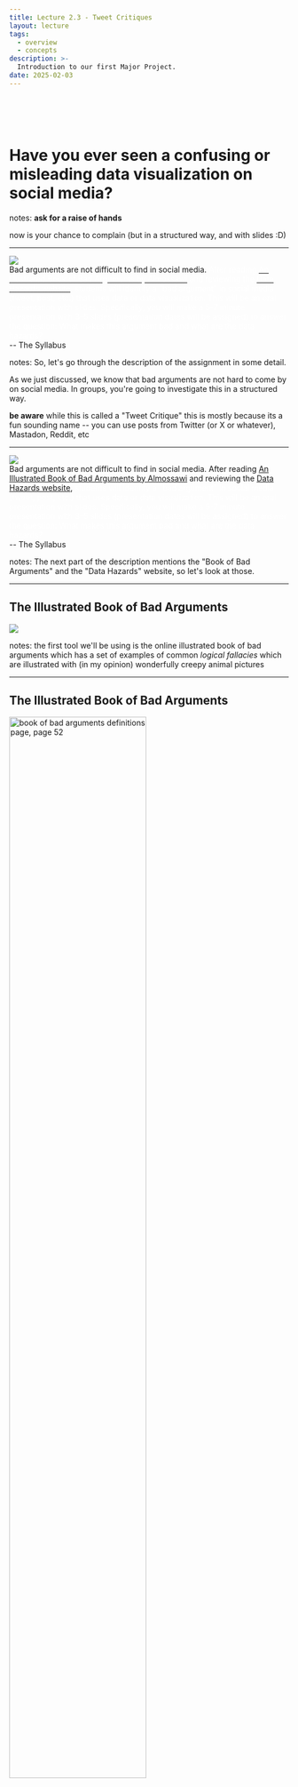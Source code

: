 ```yaml
---
title: Lecture 2.3 - Tweet Critiques
layout: lecture
tags:
  - overview
  - concepts
description: >-
  Introduction to our first Major Project.
date: 2025-02-03
---
```


<br><br><br>

# Have you ever seen a confusing or misleading data visualization on social media?

notes:
**ask for a raise of hands**

now is your chance to complain (but in a structured way, and with slides :D)


---

<div class="left">
<!--
<img src="https://i.imgflip.com/2ez4f8.jpg">
-->
<img src="https://pbs.twimg.com/media/F4RtN9HWgAAhYUG.png">
</div>

<div float='right' text-align='left'>
Bad arguments are not difficult to find in social media. <font color="#FFFFFF"> After reading <a href="https://bookofbadarguments.com/"><font color="#FFFFFF">An Illustrated Book of Bad Arguments by Almossawi</font></a> and reviewing the <a href="https://datahazards.com/labels.html"><font color="#FFFFFF">Data Hazards website</font></a>, students will identify a "bad argument" in social media (tweet, post, etc.) that uses data or data visualization. This will be an oral presentation with slides. Specifically, you will make a 5-7 minute presentation with 3–5 slides (presentation dates will be assigned) to answer the question: What makes this argument bad and what are the data hazards?</font>
</div>
<div class='right'>
-- The Syllabus
</div>

notes:
So, let's go through the description of the assignment in some detail.

As we just discussed, we know that bad arguments are not hard to come by on social media.  In groups, you're going to investigate this in a structured way.

**be aware** while this is called a "Tweet Critique" this is mostly because its a fun sounding name -- you can use posts from Twitter (or X or whatever), Mastadon, Reddit, etc

---

<div class="left">
<!--
<img src="https://i.imgflip.com/2ez4f8.jpg">
-->
<img src="https://pbs.twimg.com/media/F4RtN9HWgAAhYUG.png">
</div>

<div float='right' text-align='left'>
Bad arguments are not difficult to find in social media.  After reading <a href="https://bookofbadarguments.com/">An Illustrated Book of Bad Arguments by Almossawi</a> and reviewing the <a href="https://datahazards.com/labels.html">Data Hazards website</a>, <font color="#FFFFFF">students will identify a "bad argument" in social media (tweet, post, etc.) that uses data or data visualization. This will be an oral presentation with slides. Specifically, you will make a 5-7 minute presentation with 3–5 slides (presentation dates will be assigned) to answer the question: What makes this argument bad and what are the data hazards?</font>
</div>
<div class='right'>
-- The Syllabus
</div>

notes:
The next part of the description mentions the "Book of Bad Arguments" and the "Data Hazards" website, so let's look at those.

---

## The Illustrated Book of Bad Arguments

<img src="https://bookofbadarguments.com/images/1.jpg">

notes:
the first tool we'll be using is the online illustrated book of bad arguments which has a set of examples of common *logical fallacies* which are illustrated with (in my opinion) wonderfully creepy animal pictures

---

## The Illustrated Book of Bad Arguments

<img src="images/bookOfBadArg/definition_p52_1.png" alt="book of bad arguments definitions page, page 52" width=70%>

[https://bookofbadarguments.com](https://bookofbadarguments.com)

notes:
be sure to check out the back few pages of the book in order to see some important definitions, including...

---

## The Illustrated Book of Bad Arguments

<img src="images/bookOfBadArg/definition_p52_2.png" alt="book of bad arguments definitions page, page 52, highlighted" width=70%>

[https://bookofbadarguments.com](https://bookofbadarguments.com)

notes:
... the logical fallacies you'll want to draw from to see which apply to your particular "tweet".  These are basically an error in reasoning which leads to a faulty argument (see their formal definition of an argument)...

---

## The Illustrated Book of Bad Arguments

<img src="images/bookOfBadArg/definition_p52_3.png" alt="book of bad arguments definitions page, page 52, different highlights" width=70%>

[https://bookofbadarguments.com](https://bookofbadarguments.com)

notes:
... there are many reasons that one can make an error in reasoning including **read the list** and this book gives a quick overview of several common errors.

---

## Data Hazard Labels

<div class='left'>
<img src="images/dataHazardLabels/automates_decisions.png" alt="the automates decisions label" width=70%>
</div>

<div class='right'>
<img src="images/dataHazardLabels/risk_to_privacy.png" alt="the risk to privacy label" width=70%>
</div>

[https://datahazards.com/labels.html](https://datahazards.com/labels.html)

notes:
In addition to logical fallacies, you'll be pulling from the Data Hazards Labels, which have direct implications for using data in various ways, including in visualizations aimed at the public on social media. 

Here are just two examples **read** but there are several others which might apply to the data shown in your chosen social media post.

---

<div class="left">
<!--
<img src="https://i.imgflip.com/2ez4f8.jpg">
-->
<img src="https://pbs.twimg.com/media/F4RtN9HWgAAhYUG.png">
</div>

<div float='right' text-align='left'>
Bad arguments are not difficult to find in social media.  After reading <a href="https://bookofbadarguments.com/">An Illustrated Book of Bad Arguments by Almossawi</a> and reviewing the <a href="https://datahazards.com/labels.html">Data Hazards website</a>, <font color="#FFFFFF">students will identify a "bad argument" in social media (tweet, post, etc.) that uses data or data visualization. This will be an oral presentation with slides. Specifically, you will make a 5-7 minute presentation with 3–5 slides (presentation dates will be assigned) to answer the question: What makes this argument bad and what are the data hazards?</font>
</div>
<div class='right'>
-- The Syllabus
</div>

notes:
Ok, so coming back to the assignment description...

---

<div class="left">
<!--
<img src="https://i.imgflip.com/2ez4f8.jpg">
-->
<img src="https://pbs.twimg.com/media/F4RtN9HWgAAhYUG.png">
</div>

<div float='right' text-align='left'>
Bad arguments are not difficult to find in social media.  After reading <a href="https://bookofbadarguments.com/">An Illustrated Book of Bad Arguments by Almossawi</a> and reviewing the <a href="https://datahazards.com/labels.html">Data Hazards website</a>, students will identify a "bad argument" in social media (tweet, post, etc.) that uses data or data visualization. <font color="#FFFFFF">This will be an oral presentation with slides. Specifically, you will make a 5-7 minute presentation with 3–5 slides (presentation dates will be assigned) to answer the question: What makes this argument bad and what are the data hazards?</font>
</div>
<div class='right'>
-- The Syllabus
</div>

notes:
... after reading the Book of Bad Arguments and the Data Hazards Labels, you'll have a better idea of what you are looking for for your particular "bad argument" social media post.   

You just need to find one post using data or a data visualization -- but be sure to check the rubric for the assignment as this will likely be easier to do with a post that has some data visualization in the tweet

---

<div class="left">
<!--
<img src="https://i.imgflip.com/2ez4f8.jpg">
-->
<img src="https://pbs.twimg.com/media/F4RtN9HWgAAhYUG.png">
</div>

<div float='right' text-align='left'>
Bad arguments are not difficult to find in social media.  After reading <a href="https://bookofbadarguments.com/">An Illustrated Book of Bad Arguments by Almossawi</a> and reviewing the <a href="https://datahazards.com/labels.html">Data Hazards website</a>, students will identify a "bad argument" in social media (tweet, post, etc.) that uses data or data visualization. This will be an oral presentation with slides. Specifically, you will make a 5-7 minute presentation with 3–5 slides (presentation dates will be assigned) <font color="#FFFFFF">to answer the question: What makes this argument bad and what are the data hazards?</font>
</div>
<div class='right'>
-- The Syllabus
</div>

notes:
After finding your post with the "bad argument" viz, you'll make a presentation with your group with roughly 3-5 slides, over about 5-7 minutes which...

---

<style>
  .img {
  border-radius: 5px; 
  border-bottom-width:50px;
  border-style: solid;
  border-color: white;
  margin: auto;
  background:white;
}
</style>

<div class="left">
<!--
<img src="https://i.imgflip.com/2ez4f8.jpg">
-->
<div class="img margin">
<img src="https://pbs.twimg.com/media/F4RtN9HWgAAhYUG.png">
</div>
</div>

<div float='right' text-align='left'>
Bad arguments are not difficult to find in social media.  After reading <a href="https://bookofbadarguments.com/">An Illustrated Book of Bad Arguments by Almossawi</a> and reviewing the <a href="https://datahazards.com/labels.html">Data Hazards website</a>, students will identify a "bad argument" in social media (tweet, post, etc.) that uses data or data visualization. This will be an oral presentation with slides. Specifically, you will make a 5-7 minute presentation with 3–5 slides (presentation dates will be assigned) to answer the question: What makes this argument bad and what are the data hazards?
</div>
<div class='right'>
-- The Syllabus
</div>

notes:
... clearly demonstrates what makes the argument bad (i.e. which logical fallacy(s) are present) and which data hazard(s) are at play?

---

## Example

<!--
<img src="images/badtweets/example1.jpg" width=50%>
-->

<img src="https://64.media.tumblr.com/c4fb35ecea0f97aee6d2c9fb30e34448/84517b53972b0daa-31/s1280x1920/16fbaf109180423cab2b9410f50027fd7a20fd2b.jpg" width=50% alt="tweet from: https://x.com/BetMGM/status/1472977046552956932">

notes:
so this is a very silly and albeit moderately creepy example, but let's ask some questions:

**ask these**

What do we think the poster is trying to show with this visualization?

What do we think is wrong about this visualization?  What is misleading?

What do we think might be the motivations behind the poster of this visualization?  In general, we want to be careful trying to understand the motivations of individuals, but this is a corporation's post so it's worth thinking about the motivations here.

---

<style>
  .container {
 display: grid;
 align-items: center; 
 grid-template-columns: 1fr 1fr;
 column-gap: 5px;
}

img {
  max-width: 100%;
  max-height:100%;
}

</style>

<div class="container">
  <div class="image">
    <img src="https://64.media.tumblr.com/c4fb35ecea0f97aee6d2c9fb30e34448/84517b53972b0daa-31/s1280x1920/16fbaf109180423cab2b9410f50027fd7a20fd2b.jpg" width=75% alt="tweet from: https://x.com/BetMGM/status/1472977046552956932">
  </div>
  <div class="text">
    <u>Appeal to Irrelevant Authority</u>
    <ul>
      <li>The graphic comes from a fairly large company, giving it an air of authority.</li>
      <li>There is no citation on the tweet description for the data or how it was collected.</li>
    </ul>
  </div>
</div>


notes:
there are several bad arguments that might fit for this one, but an example could be the "Appeal to Irrelevant Authority":
* the graphic is posted by a large betting company
* there is also no citation for the data -- you are just supposed to believe them when they tell you this info


---

## Step by step, students will:

notes:
in summary, for this assignment in your groups you will...

---

## Step by step, students will:
1. identify a "bad argument" in social media (tweet, post, etc.) that uses data or data visualization,

notes:
**read**

---

## Step by step, students will:
1. identify a "bad argument" in social media (tweet, post, etc.) that uses data or data visualization,
2. make a copy of it (with proper citation of authorship, where found, when posted),

notes:
**read**

---

## Step by step, students will:
1. identify a "bad argument" in social media (tweet, post, etc.) that uses data or data visualization,
2. make a copy of it (with proper citation of authorship, where found, when posted),
3. explain what makes it a bad argument (logical fallacies *and* data hazards present), and

notes:
**read**

---

## Step by step, students will:
1. identify a "bad argument" in social media (tweet, post, etc.) that uses data or data visualization,
2. make a copy of it (with proper citation of authorship, where found, when posted),
3. explain what makes it a bad argument (logical fallacies *and* data hazards present), and
4. analyze the tweet (words, image, source, context, etc.) in a 5-7 minute in-class presentation.


notes:
**read**

---

## Step by step, students will:
1. identify a "bad argument" in social media (tweet, post, etc.) that uses data or data visualization,
2. make a copy of it (with proper citation of authorship, where found, when posted),
3. explain what makes it a bad argument (logical fallacies *and* data hazards present), and
4. analyze the tweet (words, image, source, context, etc.) in a 5-7 minute in-class presentation.

Please include the original tweet in your paper or presentation slides.


notes:
**read**

---

## Tweet Critiques: Things we’re looking for

notes:
if you check out the rubric for this assignment (it is linked on Canvas), you'll see there are a few things we are looking for

---

## Tweet Critiques: Things we’re looking for

1. Clarity: Is the bad argument clearly explained? 

notes:
First, you want to fully be able to explain the argument that is being made in the social media post you are showing.

How will you make sure your audience is following this?

---

## Tweet Critiques: Things we’re looking for

1. Clarity: Is the bad argument clearly explained? 
1. Data visualization: is the problematic visualization included and explained? 

notes:
You will also want to make sure your audience (us) can fully follow *why* the visualization is problematic.

This can be tricky with confusing visualizations, so you will have to spend some some time carefully considering how you'll make the issues with the confusing visualization clear to your audience. 

---

## Tweet Critiques: Things we’re looking for

1. Clarity: Is the bad argument clearly explained? 
1. Data visualization: is the problematic visualization included and explained? 
1. Analysis: Is the bad argument analyzed, in relation to the categories of bad arguments from Almossawi and anything else that makes this bad? 

notes:
You'll want to clearly explain which of the logical fallacies apply to your chosen social media post.

---

## Tweet Critiques: Things we’re looking for

1. Clarity: Is the bad argument clearly explained? 
1. Data visualization: is the problematic visualization included and explained? 
1. Analysis: Is the bad argument analyzed, in relation to the categories of bad arguments from Almossawi and anything else that makes this bad? 
1. Analysis: Is the appropriate Data Hazard Label discussed in relation to the data used in the visualization presented? 

notes:
You'll also want to pick out which of the data hazard labels apply to your post as well.

---

## Tweet Critiques: Things we’re looking for

1. Clarity: Is the bad argument clearly explained? 
1. Data visualization: is the problematic visualization included and explained? 
1. Analysis: Is the bad argument analyzed, in relation to the categories of bad arguments from Almossawi and anything else that makes this bad? 
1. Analysis: Is the appropriate Data Hazard Label discussed in relation to the data used in the visualization presented? 
1. Audience engagement: Is there a clear strategy for engaging the audience in the presentation? 

notes:
Finally, we want you to think a bit about how to keep your audience engaged in your presentation.

We'll talk about specific strategies as we go along in the class, but we want you to start thinking about this now.

---

## Tweet Critiques: Things we’re looking for

1. Clarity: Is the bad argument clearly explained? 
1. Data visualization: is the problematic visualization included and explained? 
1. Analysis: Is the bad argument analyzed, in relation to the categories of bad arguments from Almossawi and anything else that makes this bad? 
1. Analysis: Is the appropriate Data Hazard Label discussed in relation to the data used in the visualization presented? 
1. Audience engagement: Is there a clear strategy for engaging the audience in the presentation? 

Please see the rubric linked on the assignment on Canvas for more details.

notes:


---

## Final Data Stories -- Building Block Assignments

<style>
.table_component {
    overflow: auto;
    width: 100%;
}

.table_component table {
    border: 0px none #dededf;
    height: 100%;
    width: 100%;
    table-layout: fixed;
    border-collapse: collapse;
    border-spacing: 1px;
    text-align: left;
}

.table_component caption {
    caption-side: top;
    text-align: left;
}

.table_component th {
    border: 1px none #dededf;
    background-color: #eceff1;
    color: #000000;
    padding: 5px;
}

.table_component td {
    border: 1px none #dededf;
    background-color: #ffffff;
    color: #000000;
    padding: 5px;
}
</style>
<div class="table_component" role="region" tabindex="0">
<table border="0">
    <thead>
        <tr>
            <th>Presentation Practice & Skills</th>
            <th>Data Analysis & Viz Tools</th>
            <th>Story Structure & Theory</th>
        </tr>
    </thead>
    <tbody>
        <tr>
            <td>&bull; MP1: Tweet Critique</td>
            <td>&bull; MiP1: Google Data Studio (GDS)</td>
            <td>&bull; Readings (theory)</td>
        </tr>
        <tr>
            <td>&bull; MiP3: Community Data Story</td>
            <td>&bull; In class activities (PowerBI/GDS)</td>
            <td>&bull; In class activities (structure/theory practice)</td>
        </tr>
        <tr>
            <td></td>
            <td>&bull; MiP2: Viz for Villiany (PowerBI)</td>
            <td>&bull; MiP4: Twine storyboarding</td>
        </tr>
    </tbody>
</table>
</div>

* MP = Major Project (expect significant out-of-class time)
* MiP = Minor Project (some in class/some out of class time)

notes:
just to situate ourselves, if we remember how we are using these assignments to scaffold ourselves to the final data story...

---

## Final Data Stories -- Building Block Assignments

<style>
.table_component {
    overflow: auto;
    width: 100%;
}

.table_component table {
    border: 0px none #dededf;
    height: 100%;
    width: 100%;
    table-layout: fixed;
    border-collapse: collapse;
    border-spacing: 1px;
    text-align: left;
}

.table_component caption {
    caption-side: top;
    text-align: left;
}

.table_component th {
    border: 1px none #dededf;
    background-color: #eceff1;
    color: #000000;
    padding: 5px;
}

.table_component td {
    border: 1px none #dededf;
    background-color: #ffffff;
    color: #000000;
    padding: 5px;
}
</style>
<div class="table_component" role="region" tabindex="0">
<table border="0">
    <thead>
        <tr>
            <th>Presentation Practice & Skills</th>
            <th>Data Analysis & Viz Tools</th>
            <th>Story Structure & Theory</th>
        </tr>
    </thead>
    <tbody>
        <tr>
            <td>&bull; <font color='red'>MP1: Tweet Critique</font></td>
            <td>&bull; MiP1: Google Data Studio (GDS)</td>
            <td>&bull; Readings (theory)</td>
        </tr>
        <tr>
            <td>&bull; MiP3: Community Data Story</td>
            <td>&bull; In class activities (PowerBI/GDS)</td>
            <td>&bull; In class activities (structure/theory practice)</td>
        </tr>
        <tr>
            <td></td>
            <td>&bull; MiP2: Viz for Villiany (PowerBI)</td>
            <td>&bull; MiP4: Twine storyboarding</td>
        </tr>
    </tbody>
</table>
</div>

* MP = Major Project (expect significant out-of-class time)
* MiP = Minor Project (some in class/some out of class time)

notes:
the tweet critique is our first opportunity to get some practice giving presentations

this assignment is not only a way for you all to start thinking critically about data viz you see "out in the wild" but also an opportunity for the instructional team to give you feedback on your presentation style and structure, so please do look over the written feedback your group will get with this assignment

---

## Logistics

notes:

to wrap up, a few logistics we need to keep in mind...

---

## Logistics

* In groups (more on that in a moment)


notes:

... these presentations will be in groups -- more on how those groups will be formed in a moment ...

---

## Logistics

* In groups (more on that in a moment)
* Your group will be assigned a presentation day Week 5 - Week 8


notes:

your group will be given a day to present your 5-7 minute talk sometime between Week 5 and Week 8

we can shift a bit if you need to swap with a group, but that will be easier to do right after we assign groups, and we'll have less wiggle-room to move folks around later in the course

---

## Logistics

* In groups (more on that in a moment)
* Your group will be assigned a presentation day Week 5 - Week 8
* One member of your group will need to connect their computer to the classroom displays -- HDMI (bring adapter!)


notes:

be sure you can connect your computer to the screens up here -- this will be done with an HDMI connector

myself and the TA will try to remember to bring a dongle, but please don't depend on it -- better to have more dongles than none!

---

## Logistics

* In groups (more on that in a moment)
* Your group will be assigned a presentation day Week 5 - Week 8
* One member of your group will need to connect their computer to the classroom displays -- HDMI (bring adapter!)
* Turn in slides the day you present

notes:
you will upload your slides on the day you present as part of your submission

---

## Logistics

* In groups (more on that in a moment)
* Your group will be assigned a presentation day Week 5 - Week 8
* One member of your group will need to connect their computer to the classroom displays -- HDMI (bring adapter!)
* Turn in slides the day you present
* There will be a sign up sheet -- no duplicate posts!

notes:
once we have folks sorted into groups, we'll open a sign-up sheet for your bad social media post -- be sure to check the URLs of what other folks have posted as we won't allow duplicates!

**pause here** -- besides questions about how groups will be formed, which we'll talk about next, are there any questions?